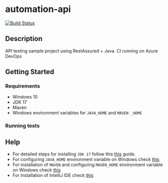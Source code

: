 # automation-api

[![Build Status](https://dev.azure.com/farmandosb/automation-api/_apis/build/status/farmandosb.automation-api?branchName=master)](https://dev.azure.com/farmandosb/automation-api/_build/latest?definitionId=1&branchName=master)

## Description

API testing sample project using RestAssured + Java. CI running on Azure DevOps

## Getting Started

### Requirements

* Windows 10
* JDK 17
* Maven
* Windows environment variables for `JAVA_HOME` and `MAVEN _HOME`

### Running tests

## Help

* For detailed steps for installing `JDK 17` follow
  this [this](https://docs.oracle.com/en/java/javase/17/install/installation-jdk-microsoft-windows-platforms.html#GUID-371F38CC-248F-49EC-BB9C-C37FC89E52A0)
  guide.
* For configuring `JAVA_HOME` environment variable on Windows
  check   [this](https://mkyong.com/java/how-to-set-java_home-on-windows-10/)
* For installation of `MAVEN` and configuring `MAVEN_HOME` environment variable on Windows
  check   [this](https://mkyong.com/maven/how-to-install-maven-in-windows/)
* For installation of IntelliJ IDE check [this]("https://www.jetbrains.com/es-es/idea/download/#section=windows")

